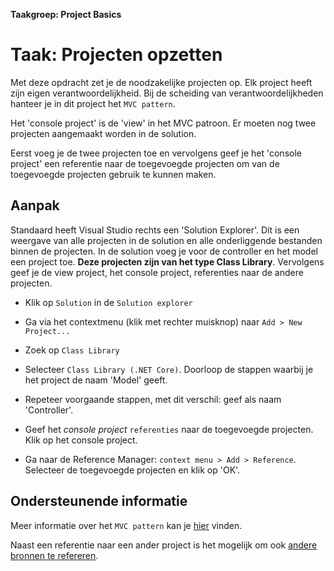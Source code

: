 **Taakgroep: Project Basics**

# Taak: Projecten opzetten

Met deze opdracht zet je de noodzakelijke projecten op. Elk project heeft zijn eigen verantwoordelijkheid. Bij de scheiding van verantwoordelijkheden hanteer je in dit project het `MVC pattern`.

Het 'console project' is de 'view' in het MVC patroon. Er moeten nog twee projecten aangemaakt worden in de solution.

Eerst voeg je de twee projecten toe en vervolgens geef je het 'console project' een referentie naar de toegevoegde
projecten om van de toegevoegde projecten gebruik te kunnen maken.

## Aanpak

Standaard heeft Visual Studio rechts een 'Solution Explorer'. Dit is een weergave van alle projecten in de solution en alle onderliggende bestanden binnen de projecten.
In de solution voeg je voor de controller en het model een project toe. **Deze projecten zijn van het type Class Library**. Vervolgens geef je de view project, het console project, referenties naar de andere projecten.  

- Klik op `Solution` in de `Solution explorer`

- Ga via het contextmenu (klik met rechter muisknop) naar `Add > New Project...`

- Zoek op `Class Library`

- Selecteer `Class Library (.NET Core)`. Doorloop de stappen waarbij je het project de naam 'Model' geeft.

- Repeteer voorgaande stappen, met dit verschil: geef als naam 'Controller'.

- Geef het *console project*  `referenties` naar de toegevoegde projecten. Klik op het console project.

- Ga naar de Reference Manager: `context menu > Add > Reference`. Selecteer de toegevoegde projecten en klik op 'OK'.  
  
## Ondersteunende informatie

Meer informatie over het `MVC pattern` kan je [hier](https://nl.wikipedia.org/wiki/Model-view-controller-model) vinden.

Naast een referentie naar een ander project is het mogelijk om ook [andere bronnen te refereren](https://docs.microsoft.com/en-us/visualstudio/ide/managing-references-in-a-project).
